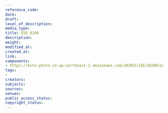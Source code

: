 ```yaml
---
reference_code: 
date: 
draft: 
level_of_description: 
media_type: 
title: E5D_0140
description: 
weight: 
modified_at: 
created_at: 
link: 
components:
- https://kctu-photo.s3.ap-northeast-2.amazonaws.com/2020년/1월/20200118_마사회+고+문중원+기수+죽음의+진상규명과+책임자+처벌을+위한+민주노총+결의대회/E5D_0140.jpg
tags:
- 
creators: 
subjects: 
sources: 
venues: 
public_access_status: 
copyright_status: 
---
```

